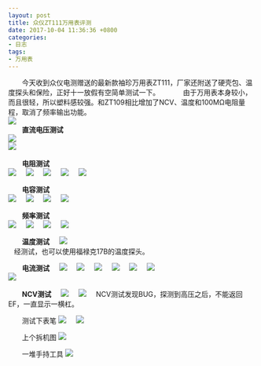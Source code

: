 ```yaml
---
layout: post
title: 众仪ZT111万用表评测
date: 2017-10-04 11:36:36 +0800
categories:
- 日志
tags:
- 万用表
---
```


　　今天收到众仪电测赠送的最新款袖珍万用表ZT111，厂家还附送了硬壳包、温度探头和保险，正好十一放假有空简单测试一下。    
　　由于万用表本身较小，而且很轻，所以塑料感较强。和ZT109相比增加了NCV、温度和100MΩ电阻量程，取消了频率输出功能。    
![](https://github.com/bh3nvn/bh3nvn.github.io/raw/master/image/2017/2017-10-04-01.jpg)    
　　**直流电压测试**    
![](https://github.com/bh3nvn/bh3nvn.github.io/raw/master/image/2017/2017-10-04-02.jpg)    
![](https://github.com/bh3nvn/bh3nvn.github.io/raw/master/image/2017/2017-10-04-03.png)    

　　**电阻测试**    
![](https://github.com/bh3nvn/bh3nvn.github.io/raw/master/image/2017/2017-10-04-04.jpg)    
![](https://github.com/bh3nvn/bh3nvn.github.io/raw/master/image/2017/2017-10-04-05.jpg)    
![](https://github.com/bh3nvn/bh3nvn.github.io/raw/master/image/2017/2017-10-04-06.jpg)    
![](https://github.com/bh3nvn/bh3nvn.github.io/raw/master/image/2017/2017-10-04-07.jpg)    
![](https://github.com/bh3nvn/bh3nvn.github.io/raw/master/image/2017/2017-10-04-08.jpg)    

　　**电容测试**    
![](https://github.com/bh3nvn/bh3nvn.github.io/raw/master/image/2017/2017-10-04-09.jpg)    
![](https://github.com/bh3nvn/bh3nvn.github.io/raw/master/image/2017/2017-10-04-10.jpg)    
![](https://github.com/bh3nvn/bh3nvn.github.io/raw/master/image/2017/2017-10-04-11.jpg)    
![](https://github.com/bh3nvn/bh3nvn.github.io/raw/master/image/2017/2017-10-04-12.jpg)    

　　**频率测试**    
![](https://github.com/bh3nvn/bh3nvn.github.io/raw/master/image/2017/2017-10-04-13.jpg)    
![](https://github.com/bh3nvn/bh3nvn.github.io/raw/master/image/2017/2017-10-04-14.jpg)    
![](https://github.com/bh3nvn/bh3nvn.github.io/raw/master/image/2017/2017-10-04-15.jpg)    
![](https://github.com/bh3nvn/bh3nvn.github.io/raw/master/image/2017/2017-10-04-16.jpg)    

　　**温度测试**     
![](https://github.com/bh3nvn/bh3nvn.github.io/raw/master/image/2017/2017-10-04-17.jpg)      
    经测试，也可以使用福禄克17B的温度探头。

　　**电流测试**     
![](https://github.com/bh3nvn/bh3nvn.github.io/raw/master/image/2017/2017-10-04-18.jpg)    
![](https://github.com/bh3nvn/bh3nvn.github.io/raw/master/image/2017/2017-10-04-20.jpg)     
![](https://github.com/bh3nvn/bh3nvn.github.io/raw/master/image/2017/2017-10-04-21.jpg)    
![](https://github.com/bh3nvn/bh3nvn.github.io/raw/master/image/2017/2017-10-04-22.jpg)    
![](https://github.com/bh3nvn/bh3nvn.github.io/raw/master/image/2017/2017-10-04-23.jpg)    
![](https://github.com/bh3nvn/bh3nvn.github.io/raw/master/image/2017/2017-10-04-24.jpg)    
![](https://github.com/bh3nvn/bh3nvn.github.io/raw/master/image/2017/2017-10-04-25.jpg)     

　　**NCV测试**     
![](https://github.com/bh3nvn/bh3nvn.github.io/raw/master/image/2017/2017-10-04-26.jpg)    
![](https://github.com/bh3nvn/bh3nvn.github.io/raw/master/image/2017/2017-10-04-27.jpg)    
    NCV测试发现BUG，探测到高压之后，不能返回EF，一直显示一横杠。    

 　　测试下表笔
![](https://github.com/bh3nvn/bh3nvn.github.io/raw/master/image/2017/2017-10-04-28.jpg)    
![](https://github.com/bh3nvn/bh3nvn.github.io/raw/master/image/2017/2017-10-04-29.jpg)    

 　　上个拆机图
![](https://github.com/bh3nvn/bh3nvn.github.io/raw/master/image/2017/2017-10-04-30.jpg)    


　　一堆手持工具
 ![](https://github.com/bh3nvn/bh3nvn.github.io/raw/master/image/2017/2017-10-04-31.jpg)    

